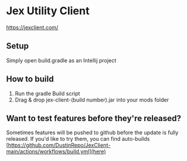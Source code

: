 # Jex Utility Client
https://jexclient.com/

## Setup
Simply open build.gradle as an Intellij project

## How to build
1. Run the gradle Build script
2. Drag & drop jex-client-(build number).jar into your mods folder

## Want to test features before they're released?
Sometimes features will be pushed to github before the update is fully released. If you'd like to try them, you can find auto-builds [https://github.com/DustinRepo/JexClient-main/actions/workflows/build.yml](here)